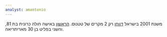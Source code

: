 ```yaml
---
analyst: amantonio
---
```


משנת 2001 בישראל [דווחו](http://www.ynet.co.il/articles/0,7340,L-4787187,00.html) רק 2 מקרים של טטנוס. [הראשון](http://www.ynet.co.il/articles/0,7340,L-4455842,00.html) באישה חולה כרונית בת 81, והשני בפליט בן 30 מאריתריאה.
